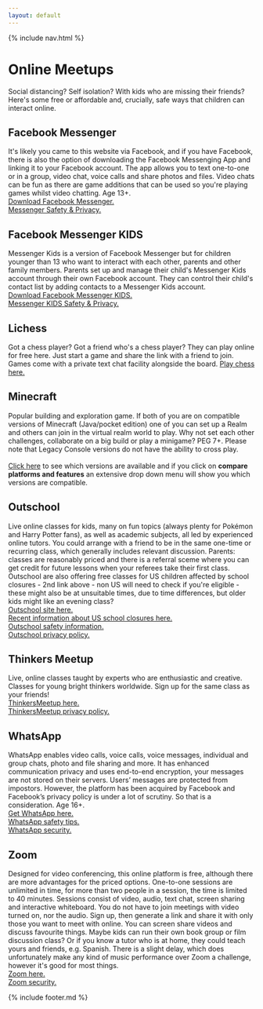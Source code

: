 ```yaml
---
layout: default
---
```


{% include nav.html %}

# Online Meetups
Social distancing? Self isolation? With kids who are missing their friends? Here's some free or affordable and, crucially, safe ways that children can interact online.


## Facebook Messenger
It's likely you came to this website via Facebook, and if you have Facebook, there is also the option of downloading the Facebook Messenging App and linking it to your Facebook account. The app allows you to text one-to-one or in a group, video chat, voice calls and share photos and files. Video chats can be fun as there are game additions that can be used so you're playing games whilst video chatting. Age 13+.
<br>[Download Facebook Messenger.](https://www.messenger.com)
<br>[Messenger Safety & Privacy.](https://www.messenger.com/privacy)

## Facebook Messenger KIDS
Messenger Kids is a version of Facebook Messenger but for children younger than 13 who want to interact with each other, parents and other family members. Parents set up and manage their child's Messenger Kids account through their own Facebook account. They can control their child's contact list by adding contacts to a Messenger Kids account.
<br>[Download Facebook Messenger KIDS.](https://messengerkids.com)
<br>[Messenger KIDS Safety & Privacy.](https://www.facebook.com/legal/messengerkids/privacypolicy?version=2020)

## Lichess
Got a chess player? Got a friend who's a chess player? They can play online for free here. Just start a game and share the link with a friend to join. Games come with a private text chat facility alongside the board. [Play chess here.](https://lichess.org)

## Minecraft
Popular building and exploration game. If both of you are on compatible versions of Minecraft (Java/pocket edition) one of you can set up a Realm and others can join in the virtual realm world to play. Why not set each other challenges, collaborate on a big build or play a minigame? PEG 7+. Please note that Legacy Console versions do not have the ability to cross play.
<br>
<br>[Click here](https://www.minecraft.net/en-us/get-minecraft#) to see which versions are available and if you click on **compare platforms and features** an extensive drop down menu will show you which versions are compatible.

## Outschool
Live online classes for kids, many on fun topics (always plenty for Pokémon and Harry Potter fans), as well as academic subjects, all led by experienced online tutors. You could arrange with a friend to be in the same one-time or recurring class, which generally includes relevant discussion. Parents: classes are reasonably priced and there is a referral sceme where you can get credit for future lessons when your referees take their first class. Outschool are also offering free classes for US children affected by school closures - 2nd link above - non US will need to check if you're eligible - these might also be at unsuitable times, due to time differences, but older kids might like an evening class?
<br>[Outschool site here.](https://outschool.com)
<br>[Recent information about US school closures here.](https://outschool.com/2020-school-closures-offer#abk7oxddjo)
<br>[Outschool safety information.](https://outschool.com/trust#usbmFikeN4)
<br>[Outschool privacy policy.](https://outschool.com/privacy#usbmFikeN4)

## Thinkers Meetup
Live, online classes taught by experts who are enthusiastic and creative. Classes for young bright thinkers worldwide. Sign up for the same class as your friends!
<br>[ThinkersMeetup here.](https://www.thinkersmeetup.com)
<br>[ThinkersMeetup privacy policy.](https://www.thinkersmeetup.com/tmu-s-privacy-policy)

## WhatsApp
WhatsApp enables video calls, voice calls, voice messages, individual and group chats, photo and file sharing and more. It has enhanced communication privacy and uses end-to-end encryption, your messages are not stored on their servers. Users’ messages are protected from impostors. However, the platform has been acquired by Facebook and Facebook’s privacy policy is under a lot of scrutiny. So that is a consideration. Age 16+.
<br>[Get WhatsApp here.](https://www.whatsapp.com/download)
<br>[WhatsApp safety tips.](https://www.whatsapp.com/safety)
<br>[WhatsApp security.](https://www.whatsapp.com/security/)

## Zoom
Designed for video conferencing, this online platform is free, although there are more advantages for the priced options. One-to-one sessions are unlimited in time, for more than two people in a session, the time is limited to 40 minutes. Sessions consist of video, audio, text chat, screen sharing and interactive whiteboard. You do not have to join meetings with video turned on, nor the audio. Sign up, then generate a link and share it with only those you want to meet with online. You can screen share videos and discuss favourite things. Maybe kids can run their own book group or film discussion class? Or if you know a tutor who is at home, they could teach yours and friends, e.g. Spanish. There is a slight delay, which does unfortunately make any kind of music performance over Zoom a challenge, however it's good for most things.
<br>[Zoom here.](https://zoom.us)
<br>[Zoom security.](https://zoom.us/security)

{% include footer.md %}
